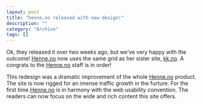 ```yaml
--- 
layout: post 
title: "henne.no released with new design!"
description: ""
category: "Archive"
tags: []
---  
```

Ok, they released it over two weeks ago, but we've very happy with the outcome! <a href="http://www.henne.no">Henne.no</a> now uses the same grid as her sister site, <a href="http://www.kk.no">kk.no</a>. A congrats to the <a href="http://www.henne.no">Henne.no</a> staff is in order!



This redesign was a dramatic improvement of the whole <a href="http://www.henne.no">Henne.no</a> product. The site is now rigged for an imense traffic growth in the furture. For the first time <a href="http://www.henne.no">Henne.no</a> is in harmony with the web usability convention. The readers can now focus on the wide and rich content this site offers.